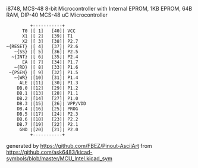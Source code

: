 i8748, MCS-48 8-bit Microcontroller with Internal EPROM, 1KB EPROM, 64B RAM, DIP-40
MCS-48 uC Microcontroller


	         +-----------+
	      T0 |[ 1]   [40]| VCC
	      X1 |[ 2]   [39]| T1
	      X2 |[ 3]   [38]| P2.7
	~{RESET} |[ 4]   [37]| P2.6
	   ~{SS} |[ 5]   [36]| P2.5
	  ~{INT} |[ 6]   [35]| P2.4
	      EA |[ 7]   [34]| P1.7
	   ~{RD} |[ 8]   [33]| P1.6
	 ~{PSEN} |[ 9]   [32]| P1.5
	   ~{WR} |[10]   [31]| P1.4
	     ALE |[11]   [30]| P1.3
	    DB.0 |[12]   [29]| P1.2
	    DB.1 |[13]   [28]| P1.1
	    DB.2 |[14]   [27]| P1.0
	    DB.3 |[15]   [26]| VPP/VDD
	    DB.4 |[16]   [25]| PROG
	    DB.5 |[17]   [24]| P2.3
	    DB.6 |[18]   [23]| P2.2
	    DB.7 |[19]   [22]| P2.1
	     GND |[20]   [21]| P2.0
	         +-----------+


generated by https://github.com/FBEZ/Pinout-AsciiArt from https://github.com/ask6483/kicad-symbols/blob/master/MCU_Intel.kicad_sym